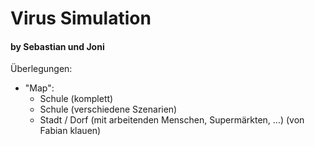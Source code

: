 # Virus Simulation
#### by Sebastian und Joni

Überlegungen:
- "Map":
  - Schule (komplett)
  - Schule (verschiedene Szenarien)
  - Stadt / Dorf (mit arbeitenden Menschen, Supermärkten, ...) (von Fabian klauen)
